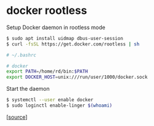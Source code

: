 # docker rootless

Setup Docker daemon in rootless mode

```bash
$ sudo apt install uidmap dbus-user-session
$ curl -fsSL https://get.docker.com/rootless | sh
```

```bash
# ~/.bashrc

# docker
export PATH=/home/rd/bin:$PATH
export DOCKER_HOST=unix:///run/user/1000/docker.sock
```

Start the daemon

```bash
$ systemctl --user enable docker
$ sudo loginctl enable-linger $(whoami)
```

[[source](https://docs.docker.com/engine/security/rootless/)]